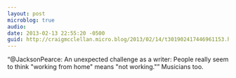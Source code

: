 ```yaml
---
layout: post
microblog: true
audio: 
date: 2013-02-13 22:55:20 -0500
guid: http://craigmcclellan.micro.blog/2013/02/14/t301902417446961153.html
---
```

“@JacksonPearce: An unexpected challenge as a writer: People really seem to think "working from home" means "not working."” Musicians too.
